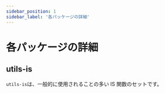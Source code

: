 ```yaml
---
sidebar_position: 1
sidebar_label: '各パッケージの詳細'
---
```


# 各パッケージの詳細

## utils-is

`utils-is`は、一般的に使用されることの多い IS 関数のセットです。
